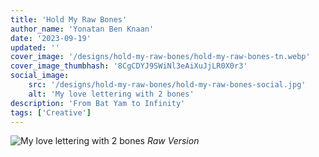 ```yaml
---
title: 'Hold My Raw Bones'
author_name: 'Yonatan Ben Knaan'
date: '2023-09-19'
updated: ''
cover_image: '/designs/hold-my-raw-bones/hold-my-raw-bones-tn.webp'
cover_image_thumbhash: '8CgCDYJ9SWiNl3eAiXuJjLR0X0r3'
social_image: 
    src: '/designs/hold-my-raw-bones/hold-my-raw-bones-social.jpg'
    alt: 'My love lettering with 2 bones'
description: 'From Bat Yam to Infinity'
tags: ['Creative']
---
```


![My love lettering with 2 bones](/designs/hold-my-raw-bones/hold-my-raw-bones.webp)
*Raw Version*